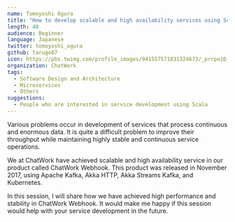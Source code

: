 ```yaml
---
name: Tomoyoshi Ogura
title: "How to develop scalable and high availability services using Scala"
length: 40
audience: Beginner
language: Japanese
twitter: tomoyoshi_ogura
github: tarugo07
icon: https://pbs.twimg.com/profile_images/941557571831324673/_prrpo1D_400x400.jpg
organization: ChatWork
tags:
  - Software Design and Architecture
  - Microservices
  - Others
suggestions:
  - People who are interested in service development using Scala
---
```

Various problems occur in development of services that process continuous and enormous data. It is quite a difficult problem to improve their throughput while maintaining highly stable and continuous service operations.

We at ChatWork have achieved scalable and high availability service in our product called ChatWork Webhook. This product was released in November 2017, using Apache Kafka, Akka HTTP, Akka Streams Kafka, and Kubernetes.

In this session, I will share how we have achieved high performance and stability in ChatWork Webhook. It would make me happy if this session would help with your service development in the future.
